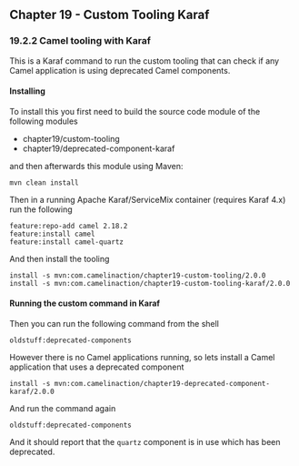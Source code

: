 Chapter 19 - Custom Tooling Karaf
---------------------------------

### 19.2.2 Camel tooling with Karaf

This is a Karaf command to run the custom tooling that can check if any Camel application
is using deprecated Camel components.

#### Installing

To install this you first need to build the source code module of the following modules

 - chapter19/custom-tooling
 - chapter19/deprecated-component-karaf

and then afterwards this module using Maven:

    mvn clean install

Then in a running Apache Karaf/ServiceMix container (requires Karaf 4.x) run the following

    feature:repo-add camel 2.18.2
    feature:install camel
    feature:install camel-quartz

And then install the tooling

    install -s mvn:com.camelinaction/chapter19-custom-tooling/2.0.0
    install -s mvn:com.camelinaction/chapter19-custom-tooling-karaf/2.0.0

#### Running the custom command in Karaf

Then you can run the following command from the shell

    oldstuff:deprecated-components

However there is no Camel applications running, so lets install a Camel application that uses a deprecated component

    install -s mvn:com.camelinaction/chapter19-deprecated-component-karaf/2.0.0

And run the command again

    oldstuff:deprecated-components

And it should report that the `quartz` component is in use which has been deprecated.

